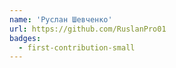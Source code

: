 ```yaml
---
name: 'Руслан Шевченко'
url: https://github.com/RuslanPro01
badges:
  - first-contribution-small
---
```

